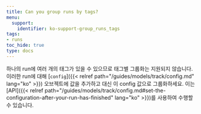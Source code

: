 ```yaml
---
title: Can you group runs by tags?
menu:
  support:
    identifier: ko-support-group_runs_tags
tags:
- runs
toc_hide: true
type: docs
---
```


하나의 run에 여러 개의 태그가 있을 수 있으므로 태그별 그룹화는 지원되지 않습니다. 이러한 run에 대해 [`config`]({{< relref path="/guides/models/track/config.md" lang="ko" >}}) 오브젝트에 값을 추가하고 대신 이 config 값으로 그룹화하세요. 이는 [API]({{< relref path="/guides/models/track/config.md#set-the-configuration-after-your-run-has-finished" lang="ko" >}})를 사용하여 수행할 수 있습니다.
